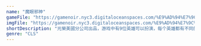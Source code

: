 ```yaml
---
name: "魔眼邪神"
gameFile: "https://gamenoir.nyc3.digitaloceanspaces.com/%E9%AD%94%E7%9C%BC%E9%82%AA%E7%A5%9E/myxs.zip"
imgFile: "https://gamenoir.nyc3.digitaloceanspaces.com/%E9%AD%94%E7%9C%BC%E9%82%AA%E7%A5%9E/original.webp"
shortDescription: "光榮美國分公司出品，游戏中有9位英雄可以扮演，每个英雄都有不同的领地和勇士"
genre: "CLS"
---
```

